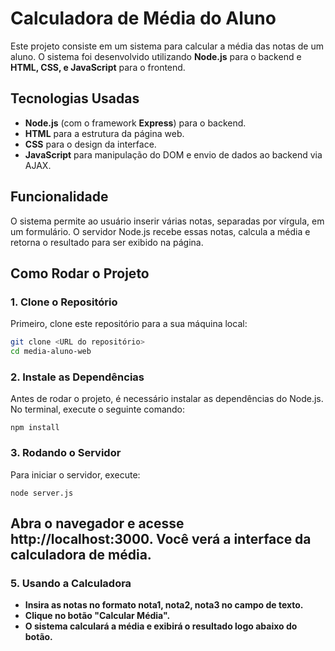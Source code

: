 # Calculadora de Média do Aluno

Este projeto consiste em um sistema para calcular a média das notas de um aluno. O sistema foi desenvolvido utilizando **Node.js** para o backend e **HTML, CSS, e JavaScript** para o frontend. 

## Tecnologias Usadas

- **Node.js** (com o framework **Express**) para o backend.
- **HTML** para a estrutura da página web.
- **CSS** para o design da interface.
- **JavaScript** para manipulação do DOM e envio de dados ao backend via AJAX.

## Funcionalidade

O sistema permite ao usuário inserir várias notas, separadas por vírgula, em um formulário. O servidor Node.js recebe essas notas, calcula a média e retorna o resultado para ser exibido na página.

## Como Rodar o Projeto

### 1. Clone o Repositório

Primeiro, clone este repositório para a sua máquina local:

```bash
git clone <URL do repositório>
cd media-aluno-web

```
### 2. Instale as Dependências

Antes de rodar o projeto, é necessário instalar as dependências do Node.js. No terminal, execute o seguinte comando:
```
npm install
```
### 3. Rodando o Servidor

Para iniciar o servidor, execute:
```
node server.js
```
## Abra o navegador e acesse http://localhost:3000. Você verá a interface da calculadora de média.

### 5. Usando a Calculadora

- **Insira as notas no formato nota1, nota2, nota3 no campo de texto.**
- **Clique no botão "Calcular Média".**
- **O sistema calculará a média e exibirá o resultado logo abaixo do botão.**
